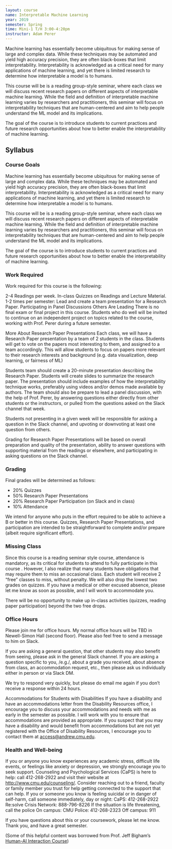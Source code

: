 ```yaml
---
layout: course
name: Interpretable Machine Learning
year: 2019
semester: Spring
time: Mini-1 T/H 3:00-4:20pm
instructor: Adam Perer
---
```


Machine learning has essentially become ubiquitous for making sense of large and complex data. While these techniques may be automated and yield high accuracy precision, they are often black-boxes that limit interpretability. Interpretability is acknowledged as a critical need for many applications of machine learning, and yet there is limited research to determine how interpretable a model is to humans.

This course will be is a reading group-style seminar, where each class we will discuss recent research papers on different aspects of interpretable machine learning. While the field and definition of interpretable machine learning varies by researchers and practitioners, this seminar will focus on interpretability techniques that are human-centered and aim to help people understand the ML model and its implications.

The goal of the course is to introduce students to current practices and future research opportunities about how to better enable the interpretability of machine learning.

## Syllabus

### Course Goals

Machine learning has essentially become ubiquitous for making sense of large and complex data. While these techniques may be automated and yield high accuracy precision, they are often black-boxes that limit interpretability. Interpretability is acknowledged as a critical need for many applications of machine learning, and yet there is limited research to determine how interpretable a model is to humans.

This course will be is a reading group-style seminar, where each class we will discuss recent research papers on different aspects of interpretable machine learning. While the field and definition of interpretable machine learning varies by researchers and practitioners, this seminar will focus on interpretability techniques that are human-centered and aim to help people understand the ML model and its implications.

The goal of the course is to introduce students to current practices and future research opportunities about how to better enable the interpretability of machine learning.

### Work Required

Work required for this course is the following:

2-4 Readings per week.
In-class Quizzes on Readings and Lecture Material.
1-2 times per semester: Lead and create a team presentation for a Research Paper.
Participating in Panel Discussions Others Are Leading
There is no final exam or final project in this course. Students who do well will be invited to continue on an independent project on topics related to the course, working with Prof. Perer during a future semester.

More About Research Paper Presentations
Each class, we will have a Research Paper presentation by a team of 2 students in the class. Students will get to vote on the papers most interesting to them, and assigned to a team accordingly. This will allow students to focus on papers more relevant to their research interests and background (e.g. data visualization, deep learning, or fairness of ML)

Students team should create a 20-minute presentation describing the Research Paper. Students will create slides to summarize the research paper. The presentation should include examples of how the interpretability technique works, preferably using videos and/or demos made available by authors. The team should also be prepare to lead a panel discussion, with the help of Prof. Perer, by answering questions either directly from other students or the instructors, or pulled from the questions asked on the Slack channel that week.

Students not presenting in a given week will be responsible for asking a question in the Slack channel, and upvoting or downvoting at least one question from others.

Grading for Research Paper Presentations will be based on overall preparation and quality of the presentation, ability to answer questions with supporting material from the readings or elsewhere, and participating in asking questions on the Slack channel.

### Grading

Final grades will be determined as follows:

- 20% Quizzes
- 50% Research Paper Presentations
- 20% Research Paper Participation (on Slack and in class)
- 10% Attendance

We intend for anyone who puts in the effort required to be able to achieve a B or better in this course. Quizzes, Research Paper Presentations, and participation are intended to be straightforward to complete and/or prepare (albeit require significant effort).

### Missing Class

Since this course is a reading seminar style course, attendance is mandatory, as its critical for students to attend to fully participate in this course . However, I also realize that many students have obligations that may require them to miss an occasional class. Each student will receive 2 “free” classes to miss, without penalty. We will also drop the lowest two grades on quizzes. If you have a medical or other excused absence, please let me know as soon as possible, and I will work to accommodate you.

There will be no opportunity to make up in-class activities (quizzes, reading paper participation) beyond the two free drops.

### Office Hours

Please join me for office hours. My normal office hours will be TBD in Newell-Simon Hall (second floor). Please also feel free to send a message to him on Slack.

If you are asking a general question, that other students may also benefit from seeing, please ask in the general Slack channel. If you are asking a question specific to you, /e.g./, about a grade you received, about absence from class, an accommodation request, etc., then please ask us individually either in person or via Slack DM.

We try to respond very quickly, but please do email me again if you don’t receive a response within 24 hours.

Accommodations for Students with Disabilities
If you have a disability and have an accommodations letter from the Disability Resources office, I encourage you to discuss your accommodations and needs with me as early in the semester as possible. I will work with you to ensure that accommodations are provided as appropriate. If you suspect that you may have a disability and would benefit from accommodations but are not yet registered with the Office of Disability Resources, I encourage you to contact them at access@andrew.cmu.edu.

### Health and Well-being

If you or anyone you know experiences any academic stress, difficult life events, or feelings like anxiety or depression, we strongly encourage you to seek support. Counseling and Psychological Services (CaPS) is here to help: call 412-268-2922 and visit their website at http://www.cmu.edu/counseling/. Consider reaching out to a friend, faculty or family member you trust for help getting connected to the support that can help. If you or someone you know is feeling suicidal or in danger of self-harm, call someone immediately, day or night: CaPS: 412-268-2922 Re:solve Crisis Network: 888-796-8226 If the situation is life threatening, call the police On campus: CMU Police: 412-268-2323 Off campus: 911

If you have questions about this or your coursework, please let me know. Thank you, and have a great semester.

(Some of this helpful content was borrowed from Prof. Jeff Bigham’s [Human-AI Interaction Course](http://www.humanaiclass.org/))
